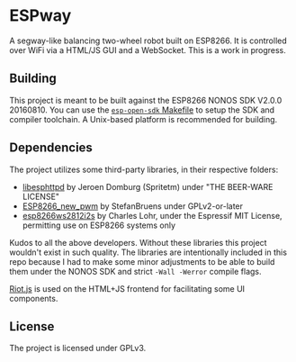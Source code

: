 # ESPway
A segway-like balancing two-wheel robot built on ESP8266. It is controlled over WiFi via a HTML/JS GUI and a WebSocket. This is a work in progress.

## Building
This project is meant to be built against the ESP8266 NONOS SDK V2.0.0 20160810. You can use the [`esp-open-sdk` Makefile](https://github.com/pfalcon/esp-open-sdk) to setup the SDK and compiler toolchain. A Unix-based platform is recommended for building.

## Dependencies
The project utilizes some third-party libraries, in their respective folders:

* [libesphttpd](https://github.com/Spritetm/libesphttpd) by Jeroen Domburg (Spritetm) under "THE BEER-WARE LICENSE"
* [ESP8266_new_pwm](https://github.com/StefanBruens/ESP8266_new_pwm) by StefanBruens under GPLv2-or-later
* [esp8266ws2812i2s](https://github.com/cnlohr/esp8266ws2812i2s) by Charles Lohr, under the Espressif MIT License, permitting use on ESP8266 systems only

Kudos to all the above developers. Without these libraries this project wouldn't exist in such quality. The libraries are intentionally included in this repo because I had to make some minor adjustments to be able to build them under the NONOS SDK and strict `-Wall -Werror` compile flags.

[Riot.js](http://riotjs.com/) is used on the HTML+JS frontend for facilitating some UI components.

## License
The project is licensed under GPLv3.

